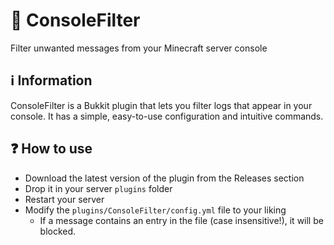 # 👮 ConsoleFilter
Filter unwanted messages from your Minecraft server console

## ℹ️ Information
ConsoleFilter is a Bukkit plugin that lets you filter logs
that appear in your console. It has a simple, easy-to-use
configuration and intuitive commands.

## ❓ How to use
- Download the latest version of the  plugin from the Releases section
- Drop it in your server `plugins` folder
- Restart your server
- Modify the `plugins/ConsoleFilter/config.yml` file to your liking
  - If a message contains an entry in the file (case insensitive!), it will be blocked.